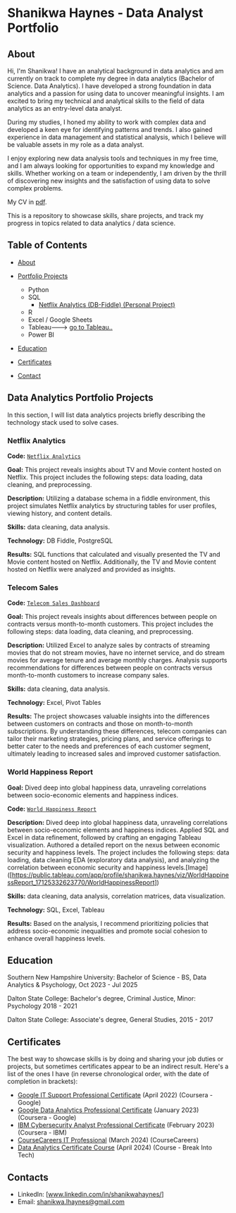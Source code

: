 # Shanikwa Haynes - Data Analyst Portfolio
## About
Hi, I'm Shanikwa! I have an analytical background in data analytics and am currently on track to complete my degree in data analytics (Bachelor of Science. Data Analytics). I have developed a strong foundation in data analytics and a passion for using data to uncover meaningful insights. I am excited to bring my technical and analytical skills to the field of data analytics as an entry-level data analyst. 

During my studies, I honed my ability to work with complex data and developed a keen eye for identifying patterns and trends. I also gained experience in data management and statistical analysis, which I believe will be valuable assets in my role as a data analyst.

I enjoy exploring new data analysis tools and techniques in my free time, and I am always looking for opportunities to expand my knowledge and skills. Whether working on a team or independently, I am driven by the thrill of discovering new insights and the satisfaction of using data to solve complex problems.

My CV in [pdf](https://github.com/ShanikwaH/Data-Analysis-Portfolio/blob/main/Shanikwa%20Haynes%20CV.pdf).

This is a repository to showcase skills, share projects, and track my progress in topics related to data analytics / data science.

## Table of Contents
- [About](https://github.com/shanikwah/Data-Analysis-Portfolio/blob/main/README.md#about)
- [Portfolio Projects](https://github.com/shanikwah/Data-Analysis-Portfolio/blob/main/README.md#portfolio-projects)
  - Python
  - SQL
    - [Netflix Analytics (DB-Fiddle) (Personal Project)](https://github.com/ShanikwaH/SQL/blob/main/Netflix%20Analytics%20(DB-Fiddle))
  - R
  - Excel / Google Sheets
  - Tableau---> [go to Tableau..](https://public.tableau.com/app/profile/shanikwa.haynes/vizzes)
  - Power BI
  


- [Education](https://github.com/shanikwah/Data-Analysis-Portfolio/blob/main/README.md#education)  
- [Certificates](https://github.com/shanikwah/Data-Analysis-Portfolio/blob/main/README.md#certificates)
- [Contact](https://github.com/shanikwah/Data-Analysis-Portfolio/blob/main/README.md#contacts)

## Data Analytics Portfolio Projects
In this section, I will list data analytics projects briefly describing the technology stack used to solve cases.

### Netflix Analytics
**Code:** [`Netflix Analytics`](https://github.com/ShanikwaH/SQL/blob/main/Netflix%20Analytics%20(DB-Fiddle))

**Goal:**  This project reveals insights about TV and Movie content hosted on Netflix. This project includes the following steps: data loading, data cleaning, and preprocessing.

**Description:** Utilizing a database schema in a fiddle environment, this project simulates Netflix analytics by structuring tables for user profiles, viewing history, and content details. 

**Skills:** data cleaning, data analysis.

**Technology:** DB Fiddle, PostgreSQL

**Results:** SQL functions that calculated and visually presented the TV and Movie content hosted on Netflix. Additionally, the TV and Movie content hosted on Netflix were analyzed and provided as insights.

### Telecom Sales
**Code:** [`Telecom Sales Dashboard`](https://github.com/ShanikwaH/Data-Analysis-Portfolio/blob/main/Telecom-data.xlsx)

**Goal:**  This project reveals insights about differences between people on contracts versus month-to-month customers. This project includes the following steps: data loading, data cleaning, and preprocessing.

**Description:** Utilized Excel to analyze sales by contracts of streaming movies that do not stream movies, have no internet service, and do stream movies for average tenure and average monthly charges. Analysis supports recommendations for differences between people on contracts versus month-to-month customers to increase company sales.

**Skills:** data cleaning, data analysis.

**Technology:** Excel, Pivot Tables

**Results:** The project showcases valuable insights into the differences between customers on contracts and those on month-to-month subscriptions. By understanding these differences, telecom companies can tailor their marketing strategies, pricing plans, and service offerings to better cater to the needs and preferences of each customer segment, ultimately leading to increased sales and improved customer satisfaction.

### World Happiness Report

**Goal:** Dived deep into global happiness data, unraveling correlations between socio-economic elements and happiness indices.

**Code:** [`World Happiness Report`](https://public.tableau.com/app/profile/shanikwa.haynes/viz/WorldHappinessReport_17125332623770/WorldHappinessReport)

**Description:** Dived deep into global happiness data, unraveling correlations between socio-economic elements and happiness indices. Applied SQL and Excel in data refinement, followed by crafting an engaging Tableau visualization. Authored a detailed report on the nexus between economic security and happiness levels. The project includes the following steps: data loading, data cleaning EDA (exploratory data analysis), and analyzing the correlation between economic security and happiness levels.[Image] ([https://public.tableau.com/app/profile/shanikwa.haynes/viz/WorldHappinessReport_17125332623770/WorldHappinessReport])

**Skills:** data cleaning, data analysis, correlation matrices, data visualization.

**Technology:** SQL, Excel, Tableau

**Results:** Based on the analysis, I recommend prioritizing policies that address socio-economic inequalities and promote social cohesion to enhance overall happiness levels.



## Education
Southern New Hampshire University: 
Bachelor of Science - BS, Data Analytics & Psychology,
Oct 2023 - Jul 2025

Dalton State College:
Bachelor's degree, Criminal Justice, Minor: Psychology
2018 - 2021

Dalton State College:
Associate's degree, General Studies,
2015 - 2017

## Certificates
The best way to showcase skills is by doing and sharing your job duties or projects, but sometimes certificates appear to be an indirect result. Here's a list of the ones I have (in reverse chronological order, with the date of completion in brackets):
- [Google IT Support Professional Certificate](https://www.credly.com/badges/99d5d807-caff-4f75-aa06-2f6aabae9484/linked_in?t=rao7px) (April 2022) (Coursera - Google)
- [Google Data Analytics Professional Certificate](https://www.credly.com/badges/424140cb-f580-496e-a94b-700aa135124b/linked_in?t=rnw9eb) (January 2023) (Coursera - Google)
- [IBM Cybersecurity Analyst Professional Certificate](https://www.credly.com/badges/655ecca1-d320-4b12-ae51-61d753a50f71) (February 2023) (Coursera - IBM)
- [CourseCareers IT Professional](https://profile.coursecareers.com/shanikwa.haynes) (March 2024) (CourseCareers)
- [Data Analytics Certificate Course](https://github.com/ShanikwaH/Data-Analysis-Portfolio/blob/main/break-into-tech-data-analytics-certificate.pdf) (April 2024) (Course - Break Into Tech)
   
## Contacts
- LinkedIn: [www.linkedin.com/in/shanikwahaynes/]
- Email: shanikwa.lhaynes@gmail.com
